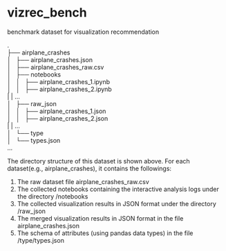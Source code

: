 # vizrec_bench
benchmark dataset for visualization recommendation

.<br>
├── airplane_crashes <br>
│   ├── airplane_crashes.json <br>
│   ├── airplane_crashes_raw.csv <br>
│   ├── notebooks <br>
│   │   ├── airplane_crashes_1.ipynb <br>
│   │   ├── airplane_crashes_2.ipynb <br>
|   |   ... <br>
│   ├── raw_json <br>
│   │   ├── airplane_crashes_1.json <br>
│   │   ├── airplane_crashes_2.json <br>
|   |   ... <br>
│   └── type <br>
│       └── types.json <br>
... <br>


The directory structure of this dataset is shown above. 
For each dataset(e.g., airplane_crashes), it contains the followings: 
1. The raw dataset file airplane_crashes_raw.csv 
2. The collected notebooks containing the interactive analysis logs under the directory /notebooks 
3. The collected visualization results in JSON format under the directory /raw_json 
4. The merged visualization results in JSON format in the file airplane_crashes.json 
5. The schema of attributes (using pandas data types) in the file /type/types.json 
